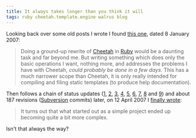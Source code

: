 ```yaml
---
title: It always takes longer than you think it will
tags: ruby cheetah.template.engine walrus blog
---
```


Looking back over some old posts I wrote I found [this one](http://wincent.dev/a/about/wincent/weblog/archives/2006/10/objectoriented.php), dated 8 January 2007:

> Doing a ground-up rewrite of [Cheetah](/wiki/Cheetah) in [Ruby](/wiki/Ruby) would be a daunting task and far beyond me. But writing something which does only the basic operations I want, nothing more, and addresses the problems I have with Cheetah, _could probably be done in a few days_. This has a much narrower scope than Cheetah, it is only really intended for compiling and filing static templates (to produce help documentation).

Then follows a chain of status updates ([1](http://wincent.dev/a/about/wincent/weblog/archives/2007/01/progress_notes.php), [2](http://wincent.dev/a/about/wincent/weblog/archives/2007/01/writing_a_parse.php), [3](http://wincent.dev/a/about/wincent/weblog/archives/2007/02/abstract_syntax.php), [4](http://wincent.dev/a/about/wincent/weblog/archives/2007/02/putting_the_pac.php), [5](http://wincent.dev/a/about/wincent/weblog/archives/2007/02/updated_packrat.php), [6](http://wincent.dev/a/about/wincent/weblog/archives/2007/02/parser_generato.php), [7](http://wincent.dev/a/about/wincent/weblog/archives/2007/02/another_perform.php), [8](http://wincent.dev/a/about/wincent/weblog/archives/2007/02/here_documents.php) and [9](http://wincent.dev/a/about/wincent/weblog/archives/2007/02/goodbye_parity.php)) and about 187 revisions ([Subversion](/wiki/Subversion) commits) later, on 12 April 2007 I [finally wrote](http://wincent.dev/a/about/wincent/weblog/archives/2007/04/payoff_time.php):

> It turns out that what started out as a simple project ended up becoming quite a bit more complex.

Isn't that always the way?
